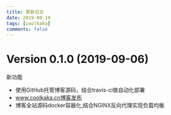 ```yaml
---
title: 更新日志
date: 2019-09-19
tags: [coolkaka]
comments: false
---
```


# Version 0.1.0 (2019-09-06)

新功能

* 使用GitHub托管博客源码，结合travis-ci做自动化部署
* www.coolkaka.cn博客发布
* 博客全站源码docker容器化,结合NGINX反向代理实现负载均衡